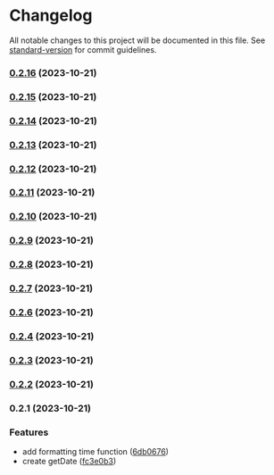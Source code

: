 # Changelog

All notable changes to this project will be documented in this file. See [standard-version](https://github.com/conventional-changelog/standard-version) for commit guidelines.

### [0.2.16](https://github.com/teplostanski/tictic/compare/v0.2.15...v0.2.16) (2023-10-21)

### [0.2.15](https://github.com/teplostanski/tictic/compare/v0.2.13...v0.2.15) (2023-10-21)

### [0.2.14](https://github.com/teplostanski/tictic/compare/v0.2.13...v0.2.14) (2023-10-21)

### [0.2.13](https://github.com/teplostanski/tictic/compare/v0.2.12...v0.2.13) (2023-10-21)

### [0.2.12](https://github.com/teplostanski/tictic/compare/v0.2.11...v0.2.12) (2023-10-21)

### [0.2.11](https://github.com/teplostanski/tictic/compare/v0.2.10...v0.2.11) (2023-10-21)

### [0.2.10](https://github.com/teplostanski/tictic/compare/v0.2.9...v0.2.10) (2023-10-21)

### [0.2.9](https://github.com/teplostanski/tictic/compare/v0.2.8...v0.2.9) (2023-10-21)

### [0.2.8](https://github.com/teplostanski/tictic/compare/v0.2.7...v0.2.8) (2023-10-21)

### [0.2.7](https://github.com/teplostanski/tictic/compare/v0.2.6...v0.2.7) (2023-10-21)

### [0.2.6](https://github.com/teplostanski/tictic/compare/v0.2.4...v0.2.6) (2023-10-21)

### [0.2.4](https://github.com/teplostanski/tictic/compare/v0.2.3...v0.2.4) (2023-10-21)

### [0.2.3](https://github.com/teplostanski/tictic/compare/v0.2.2...v0.2.3) (2023-10-21)

### [0.2.2](https://github.com/teplostanski/tictic/compare/v0.2.1...v0.2.2) (2023-10-21)

### 0.2.1 (2023-10-21)


### Features

* add formatting time function ([6db0676](https://github.com/teplostanski/tictic/commit/6db067673483130be51986a944d6947c6a7aac56))
* create getDate ([fc3e0b3](https://github.com/teplostanski/tictic/commit/fc3e0b32d510e728a0129eebcdc9bddf40f9badd))
